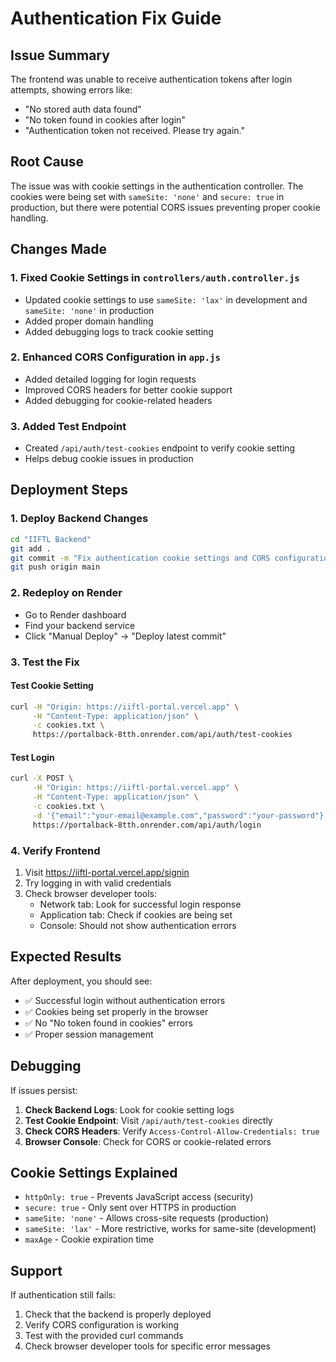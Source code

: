 # Authentication Fix Guide

## Issue Summary
The frontend was unable to receive authentication tokens after login attempts, showing errors like:
- "No stored auth data found"
- "No token found in cookies after login"
- "Authentication token not received. Please try again."

## Root Cause
The issue was with cookie settings in the authentication controller. The cookies were being set with `sameSite: 'none'` and `secure: true` in production, but there were potential CORS issues preventing proper cookie handling.

## Changes Made

### 1. Fixed Cookie Settings in `controllers/auth.controller.js`
- Updated cookie settings to use `sameSite: 'lax'` in development and `sameSite: 'none'` in production
- Added proper domain handling
- Added debugging logs to track cookie setting

### 2. Enhanced CORS Configuration in `app.js`
- Added detailed logging for login requests
- Improved CORS headers for better cookie support
- Added debugging for cookie-related headers

### 3. Added Test Endpoint
- Created `/api/auth/test-cookies` endpoint to verify cookie setting
- Helps debug cookie issues in production

## Deployment Steps

### 1. Deploy Backend Changes
```bash
cd "IIFTL Backend"
git add .
git commit -m "Fix authentication cookie settings and CORS configuration"
git push origin main
```

### 2. Redeploy on Render
- Go to Render dashboard
- Find your backend service
- Click "Manual Deploy" → "Deploy latest commit"

### 3. Test the Fix

#### Test Cookie Setting
```bash
curl -H "Origin: https://iiftl-portal.vercel.app" \
     -H "Content-Type: application/json" \
     -c cookies.txt \
     https://portalback-8tth.onrender.com/api/auth/test-cookies
```

#### Test Login
```bash
curl -X POST \
     -H "Origin: https://iiftl-portal.vercel.app" \
     -H "Content-Type: application/json" \
     -c cookies.txt \
     -d '{"email":"your-email@example.com","password":"your-password"}' \
     https://portalback-8tth.onrender.com/api/auth/login
```

### 4. Verify Frontend
1. Visit https://iiftl-portal.vercel.app/signin
2. Try logging in with valid credentials
3. Check browser developer tools:
   - Network tab: Look for successful login response
   - Application tab: Check if cookies are being set
   - Console: Should not show authentication errors

## Expected Results

After deployment, you should see:
- ✅ Successful login without authentication errors
- ✅ Cookies being set properly in the browser
- ✅ No "No token found in cookies" errors
- ✅ Proper session management

## Debugging

If issues persist:

1. **Check Backend Logs**: Look for cookie setting logs
2. **Test Cookie Endpoint**: Visit `/api/auth/test-cookies` directly
3. **Check CORS Headers**: Verify `Access-Control-Allow-Credentials: true`
4. **Browser Console**: Check for CORS or cookie-related errors

## Cookie Settings Explained

- `httpOnly: true` - Prevents JavaScript access (security)
- `secure: true` - Only sent over HTTPS in production
- `sameSite: 'none'` - Allows cross-site requests (production)
- `sameSite: 'lax'` - More restrictive, works for same-site (development)
- `maxAge` - Cookie expiration time

## Support

If authentication still fails:
1. Check that the backend is properly deployed
2. Verify CORS configuration is working
3. Test with the provided curl commands
4. Check browser developer tools for specific error messages